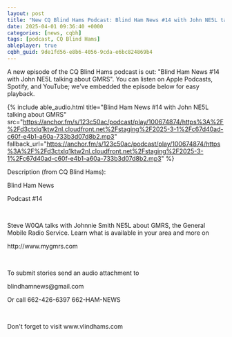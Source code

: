 ```yaml
---
layout: post
title: "New CQ Blind Hams Podcast: Blind Ham News #14 with John NE5L talking about GMRS"
date: 2025-04-01 09:36:40 +0000
categories: [news, cqbh]
tags: [podcast, CQ Blind Hams]
ableplayer: true
cqbh_guid: 9de1fd56-e8b6-4056-9cda-e6bc824869b4
---
```


A new episode of the CQ Blind Hams podcast is out: "Blind Ham News #14 with John NE5L talking about GMRS". You can listen on Apple Podcasts, Spotify, and YouTube; we’ve embedded the episode below for easy playback.

{% include able_audio.html title="Blind Ham News #14 with John NE5L talking about GMRS" src="https://anchor.fm/s/123c50ac/podcast/play/100674874/https%3A%2F%2Fd3ctxlq1ktw2nl.cloudfront.net%2Fstaging%2F2025-3-1%2Fc67d40ad-c60f-e4b1-a60a-733b3d07d8b2.mp3" fallback_url="https://anchor.fm/s/123c50ac/podcast/play/100674874/https%3A%2F%2Fd3ctxlq1ktw2nl.cloudfront.net%2Fstaging%2F2025-3-1%2Fc67d40ad-c60f-e4b1-a60a-733b3d07d8b2.mp3" %}

Description (from CQ Blind Hams):

<p>Blind Ham News</p><p>Podcast #14</p><p><br></p><p>Steve W0QA talks with Johnnie Smith NE5L about GMRS, the General Mobile Radio Service. Learn what is available in your area and more on</p><p>http://www.mygmrs.com</p><p><br></p><p>To submit stories send an audio attachment to </p><p>blindhamnews@gmail.com</p><p>Or call 662-426-6397 662-HAM-NEWS </p><p><br></p><p>Don&#39;t forget to visit www.vlindhams.com</p>
